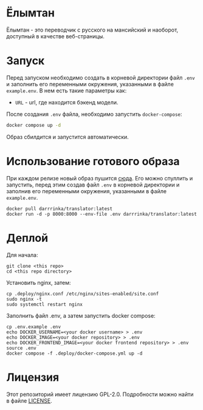 # Ёлымтан
Ёлымтан - это переводчик с русского на мансийский и наоборот, доступный в качестве веб-страницы.

# Запуск
Перед запуском необходимо создать в корневой директории файл ```.env``` и заполнить его переменными окружения, указанными в файле ```example.env```. В нем есть такие параметры как:
- ```URL``` - url, где находится бэкенд модели.

После создания ```.env``` файла, необходимо запустить ```docker-compose```:
```bash
docker compose up -d
```

Образ сбилдится и запустится автоматически.

# Использование готового образа
При каждом релизе новый образ пушится [сюда](https://hub.docker.com/repository/docker/darrrinka/translator/general). Его можно спуллить и запустить, перед этим создав файл ```.env``` в корневой директории и заполнив его переменными окружения, указанными в файле ```example.env```.
```
docker pull darrrinka/translator:latest
docker run -d -p 8000:8000 --env-file .env darrrinka/translator:latest
```

# Деплой
Для начала:
```
git clone <this repo>
cd <this repo directory>
```

Установить nginx, затем:
```
cp .deploy/nginx.conf /etc/nginx/sites-enabled/site.conf
sudo nginx -t
sudo systemctl restart nginx
```

Заполнить файл .env, а затем запустить docker compose:
```
cp .env.example .env
echo DOCKER_USERNAME=<your docker username> > .env
echo DOCKER_IMAGE=<your docker repository> > .env
echo DOCKER_FRONTEND_IMAGE=<your docker frontend repository> > .env
source .env
docker compose -f .deploy/docker-compose.yml up -d
```

# Лицензия
Этот репозиторий имеет лицензию GPL-2.0. Подробности можно найти в файле [LICENSE](https://github.com/AInami-Rei/mansi_translator/blob/dev/LICENSE).
